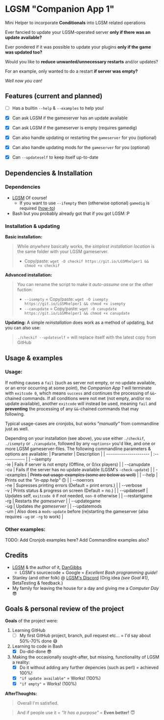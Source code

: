 # LGSM "Companion App 1"
Mini Helper to incorporate **Conditionals** into LGSM related operations

Ever fancied to update your LGSM-operated server **only if there was an update available?**

Ever pondered if it was possible to update your plugins **only if the game was updated too?**

Would you like to **reduce unwanted/unnecessary restarts** and/or updates?

For an example, only wanted to do a restart **if server was empty?**


*Well now you can!*


##
## Features (current and planned)
- [ ] Has a builtin `--help` & `--examples` to help you!
- [x] Can ask LGSM if the gameserver has an update available
- [x] Can ask LGSM if the gameserver is empty (requires gamedig)
- [x] Can also handle updating or restarting the `gameserver` for you (optional)
- [x] Can also handle updating mods for the `gameserver` for you (optional)
- [x] Can `--updateself` to keep itself up-to-date


##
## Dependencies & Installation
### Dependencies
* [LGSM](https://github.com/GameServerManagers/LinuxGSM) Of course!
   * If you want to use `--ifempty` then (otherwise optional) `gamedig` is required ([how-to](https://docs.linuxgsm.com/requirements/gamedig))
* Bash but you probably already got that if you got LGSM :P

### Installation & updating
**Basic installation:**
> While *anywhere* basically works, the *simplest installation location* is the same folder with your LGSM gameserver.
> * Copy/paste: `wget -O checkif https://git.io/LGSMhelper1 && chmod +x checkif` 

**Advanced installation:**
> You can rename the script to make it *auto-assume* one or the other fuction:
> * `--isempty` = Copy/paste: `wget -O isempty https://git.io/LGSMhelper1 && chmod +x isempty` 
> * `--canupdate` = Copy/paste: `wget -O canupdate https://git.io/LGSMhelper1 && chmod +x canupdate` 

**Updating:**
A simple *reinstallation* does work as a method of updating, but you can also use:
> `./checkif --updateself` = will replace itself with the latest copy from GitHub

## 
## Usage & examples
### Usage:
If nothing causes a `fail` (such as server not empty, or no update available, or an error occurring at some point), the *Companion App 1* will terminate with `exitcode 0`, which means `success` and continues the processing of `&&`-chained commands. If all conditions were not met (not empty, and/or no update available), another `exitcode` will instead be used, meaning `fail` and **preventing** the processing of any `&&`-chained commands that may following.

Typical usage-cases are cronjobs, but works *"manually"* from commandline just as well.

Depending on your installation (see above), you use either `./checkif`, `./isempty` or `./canupdate`, followed by any `<options>` you'd like, and one or more LGSM gameserver-files. The following commandline parameters & options are available:
| Parameter              |  Description  |
| ---------------------- | :------------ |
| --isempty     <br> -ie | Fails if server is not empty (Offline, or 0/xx players) |
| --canupdate   <br> -cu | Fails if the server has no update available (LGSM's `-check-update`) |
| --examples             | ~~Prints out usage-examples (some are below as well)~~ |
| --help                 | Prints out the *"in-app help"* :upside_down_face: |
| --noerrors    <br> -ne | Supresses printing errors (Default = print errors.) |
| --verbose     <br> -v  | Prints status & progress on screen (Default = no.) |
| --updateself           | Updates self, `exitcode 0` if not needed, `non-0` otherwise |
| --restartgame <br> -rg | Restarts *the gameserver* |
| --updategame  <br> -ug | Updates *the gameserver* |
| --updatemods  <br> -um | Also does a `mods-update` before (re)starting the gameserver (also requires `-ug` or `-rg` to work) |

### Other examples:
TODO: Add Cronjob examples here?
Add Commandline examples also?


##
## Credits

* [LGSM](https://github.com/GameServerManagers/LinuxGSM) & the author of it, [DanGibbs](https://github.com/dgibbs64) 
   * LGSM's sourcecode + Google = *Excellent Bash programming guide!* 
* Stanley (and other folk) @ [LGSM's Discord](https://linuxgsm.com/discord) (Orig.idea *(see Goal #1)*, BetaTesting & feedback.)
* My family for leaving the house for a day and giving me a *Computer Day* :sunglasses:


##
## Goals & personal review of the project
**Goals** of the project were:
1. Learning GitHub
   - [ ] My first GitHub project, branch, pull request etc... = I'd say about 50%-70% done :sweat_smile:
1. Learning to code in Bash
   - [x] Do-did-done 😎
1. Making the occasionally sought-after, but missing, functionality of LGSM a reality:
   - [x] Do it without adding any further depencies (such as perl) = achieved 100%!
   - [x] `"if update available"` = Works! (100%)
   - [x] `"if empty"` = Works! (100%)

**AfterThoughts:** 
> Overall I'm satisfied.

> And if people use it = *"It has a purpose"* = **Even better!** :innocent:
